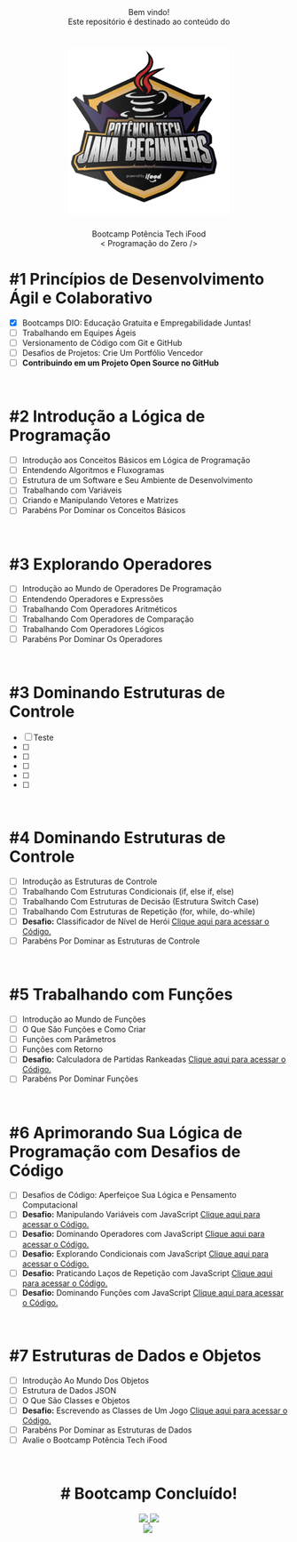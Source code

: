 <div align="center">
Bem vindo!
<br/>Este repositório é destinado ao conteúdo do
<h1><img height="300vh" src="img/logo.webp"></h1>
Bootcamp Potência Tech iFood <br/> < Programação do Zero /></h1>
<!-- <h3>Andamento do Processo:</h3>
<img height="300vh" src="#"> -->
<!-- https://github.com/leticiapalaro/Bootcamp-Potencia-Tech-powered-by-iFood/tree/main -->
</div>

# #1 Princípios de Desenvolvimento Ágil e Colaborativo

- [X] Bootcamps DIO: Educação Gratuita e Empregabilidade Juntas!
- [ ] Trabalhando em Equipes Ágeis
- [ ] Versionamento de Código com Git e GitHub
- [ ] Desafios de Projetos: Crie Um Portfólio Vencedor
- [ ] **Contribuindo em um Projeto Open Source no GitHub**

<br/>

# #2 Introdução a Lógica de Programação

- [ ] Introdução aos Conceitos Básicos em Lógica de Programação
- [ ] Entendendo Algoritmos e Fluxogramas
- [ ] Estrutura de um Software e Seu Ambiente de Desenvolvimento
- [ ] Trabalhando com Variáveis
- [ ] Criando e Manipulando Vetores e Matrizes
- [ ] Parabéns Por Dominar os Conceitos Básicos

<br/>

# #3 Explorando Operadores

- [ ] Introdução ao Mundo de Operadores De Programação
- [ ] Entendendo Operadores e Expressões
- [ ] Trabalhando Com Operadores Aritméticos
- [ ] Trabalhando Com Operadores de Comparação
- [ ] Trabalhando Com Operadores Lógicos
- [ ] Parabéns Por Dominar Os Operadores

<br/>

# #3 Dominando Estruturas de Controle

- [ ] Teste
- [ ]
- [ ]
- [ ]
- [ ]
- [ ]

<br/>

# #4 Dominando Estruturas de Controle



- [ ] Introdução as Estruturas de Controle
- [ ] Trabalhando Com Estruturas Condicionais (if, else if, else)
- [ ] Trabalhando Com Estruturas de Decisão (Estrutura Switch Case)
- [ ] Trabalhando Com Estruturas de Repetição (for, while, do-while)
- [ ] **Desafio:** Classificador de Nível de Herói [Clique aqui para acessar o Código.](/tree/main/desafios-de-projeto/nivelHeroi.js)
- [ ] Parabéns Por Dominar as Estruturas de Controle

<br/>

# #5 Trabalhando com Funções

- [ ] Introdução ao Mundo de Funções
- [ ] O Que São Funções e Como Criar
- [ ] Funções com Parâmetros
- [ ] Funções com Retorno
- [ ] **Desafio:** Calculadora de Partidas Rankeadas [Clique aqui para acessar o Código.](/tree/main/desafios-de-projeto/calculadoraPartidas.js)
- [ ] Parabéns Por Dominar Funções

<br/>

# #6 Aprimorando Sua Lógica de Programação com Desafios de Código

- [ ] Desafios de Código: Aperfeiçoe Sua Lógica e Pensamento Computacional
- [ ] **Desafio:** Manipulando Variáveis com JavaScript [Clique aqui para acessar o Código.]()
- [ ] **Desafio:** Dominando Operadores com JavaScript [Clique aqui para acessar o Código.]()
- [ ] **Desafio:** Explorando Condicionais com JavaScript [Clique aqui para acessar o Código.]()
- [ ] **Desafio:** Praticando Laços de Repetição com JavaScript [Clique aqui para acessar o Código.]()
- [ ] **Desafio:** Dominando Funções com JavaScript [Clique aqui para acessar o Código.]()

<br/>

# #7 Estruturas de Dados e Objetos

- [ ] Introdução Ao Mundo Dos Objetos
- [ ] Estrutura de Dados JSON
- [ ] O Que São Classes e Objetos
- [ ] **Desafio:** Escrevendo as Classes de Um Jogo [Clique aqui para acessar o Código.]()
- [ ] Parabéns Por Dominar as Estruturas de Dados
- [ ] Avalie o Bootcamp Potência Tech iFood

<br/>

<div align="center">
    <h1># Bootcamp Concluído!</h1>
    <a href="https://www.linkedin.com/in/htonioni/" target="_blank"><img height="25vh" src="https://github.com/leticiapalaro/leticiapalaro/blob/main/linkedin.png?raw=true" target="_blank">
    </a>
    <a href = "mailto:htonioni@outlook.com"><img height="25vh" src="https://github.com/leticiapalaro/leticiapalaro/blob/main/contato.png?raw=true" target="_blank"></a><br>
    <img src="https://hermes.digitalinnovation.one/certificates/cover/.jpg">
    <img height="200vh" src=""><br>

</div>
